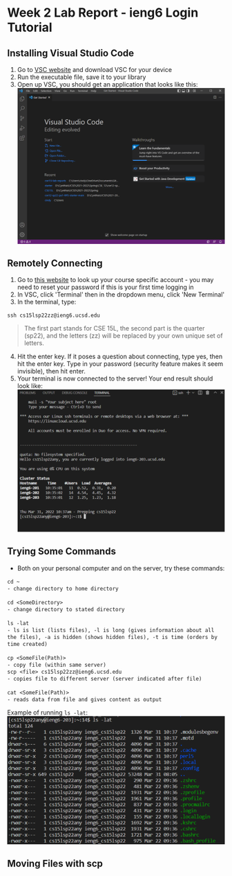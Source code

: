 # Week 2 Lab Report - ieng6 Login Tutorial

## Installing Visual Studio Code

1. Go to [VSC website](https://code.visualstudio.com/) and download VSC for your device
2. Run the executable file, save it to your library
3. Open up VSC, you should get an application that looks like this:
![Image](VSC-startup-page.PNG)

## Remotely Connecting
1. Go to [this website](https://sdacs.ucsd.edu/~icc/index.php) to look up your course specific account - you may need to reset your password if this is your first time logging in
2. In VSC, click 'Terminal' then in the dropdown menu, click 'New Terminal'
3. In the terminal, type:
```
ssh cs15lsp22zz@ieng6.ucsd.edu
```
> The first part stands for CSE 15L, the second part is the quarter (sp22), and the letters (zz) will be replaced by your own unique set of letters.

4. Hit the enter key. If it poses a question about connecting, type yes, then hit the enter key. Type in your password (security feature makes it seem invisible), then hit enter.
5. Your terminal is now connected to the server! Your end result should look like:
![Image](terminal-connect-server.PNG)

## Trying Some Commands
- Both on your personal computer and on the server, try these commands:
```
cd ~
- change directory to home directory

cd <SomeDirectory>
- change directory to stated directory

ls -lat
- ls is list (lists files), -l is long (gives information about all the files), -a is hidden (shows hidden files), -t is time (orders by time created)

cp <SomeFile(Path)>
- copy file (within same server)
scp <file> cs15lsp22zz@ieng6.ucsd.edu
- copies file to different server (server indicated after file)

cat <SomeFile(Path)>
- reads data from file and gives content as output
```

Example of running `ls -lat`:
![Image](ls-lat.PNG)

## Moving Files with scp
